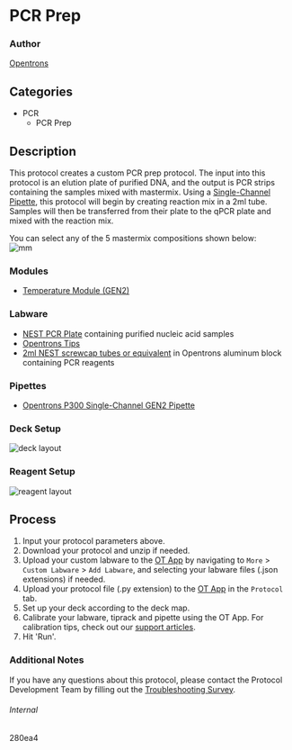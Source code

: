 # PCR Prep

### Author
[Opentrons](https://opentrons.com/)

## Categories
* PCR
	* PCR Prep

## Description
This protocol creates a custom PCR prep protocol. The input into this protocol is an elution plate of purified DNA, and the output is PCR strips containing the samples mixed with mastermix.
Using a [Single-Channel Pipette](https://shop.opentrons.com/collections/ot-2-pipettes/products/single-channel-electronic-pipette), this protocol will begin by creating reaction mix in a 2ml tube. Samples will then be transferred from their plate to the qPCR plate and mixed with the reaction mix.

You can select any of the 5 mastermix compositions shown below:  
![mm](https://opentrons-protocol-library-website.s3.amazonaws.com/custom-README-images/280ea4/image.png)

### Modules
* [Temperature Module (GEN2)](https://shop.opentrons.com/collections/hardware-modules/products/tempdeck)

### Labware
* [NEST PCR Plate](https://shop.opentrons.com/collections/lab-plates/products/nest-0-1-ml-96-well-pcr-plate-full-skirt) containing purified nucleic acid samples
* [Opentrons Tips](https://shop.opentrons.com/collections/opentrons-tips)
* [2ml NEST screwcap tubes or equivalent](https://shop.opentrons.com/collections/tubes/products/nest-microcentrifuge-tubes) in Opentrons aluminum block containing PCR reagents

### Pipettes
* [Opentrons P300 Single-Channel GEN2 Pipette](https://shop.opentrons.com/collections/ot-2-pipettes/products/single-channel-electronic-pipette)

### Deck Setup
![deck layout](https://opentrons-protocol-library-website.s3.amazonaws.com/custom-README-images/280ea4/deck.png)

### Reagent Setup
![reagent layout](https://opentrons-protocol-library-website.s3.amazonaws.com/custom-README-images/280ea4/reagents.png)

## Process
1. Input your protocol parameters above.
2. Download your protocol and unzip if needed.
3. Upload your custom labware to the [OT App](https://opentrons.com/ot-app) by navigating to `More` > `Custom Labware` > `Add Labware`, and selecting your labware files (.json extensions) if needed.
4. Upload your protocol file (.py extension) to the [OT App](https://opentrons.com/ot-app) in the `Protocol` tab.
5. Set up your deck according to the deck map.
6. Calibrate your labware, tiprack and pipette using the OT App. For calibration tips, check out our [support articles](https://support.opentrons.com/en/collections/1559720-guide-for-getting-started-with-the-ot-2).
7. Hit 'Run'.

### Additional Notes
If you have any questions about this protocol, please contact the Protocol Development Team by filling out the [Troubleshooting Survey](https://protocol-troubleshooting.paperform.co/).

###### Internal
280ea4
